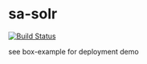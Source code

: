 sa-solr
=======

[![Build Status](https://travis-ci.org/softasap/sa-solr.svg?branch=master)](https://travis-ci.org/softasap/sa-solr)

see box-example for deployment demo


